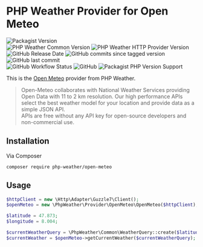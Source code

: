 # PHP Weather Provider for Open Meteo

![Packagist Version](https://img.shields.io/packagist/v/php-weather/open-meteo)  
![PHP Weather Common Version](https://img.shields.io/badge/phpweather--core-0.4.*-brightgreen)
![PHP Weather HTTP Provider Version](https://img.shields.io/badge/phpweather--http--provider-0.6.*-brightgreen)  
![GitHub Release Date](https://img.shields.io/github/release-date/php-weather/open-meteo)
![GitHub commits since tagged version](https://img.shields.io/github/commits-since/php-weather/open-meteo/0.3.2)
![GitHub last commit](https://img.shields.io/github/last-commit/php-weather/open-meteo)  
![GitHub Workflow Status](https://img.shields.io/github/actions/workflow/status/php-weather/open-meteo/php.yml?branch=main)
![GitHub](https://img.shields.io/github/license/php-weather/open-meteo)
![Packagist PHP Version Support](https://img.shields.io/packagist/php-v/php-weather/open-meteo)

This is the [Open Meteo](https://open-meteo.com/) provider from PHP Weather.

> Open-Meteo collaborates with National Weather Services providing Open Data with 11 to 2 km resolution. Our high performance APIs select the best weather model for your location and provide data as a simple JSON API.  
> APIs are free without any API key for open-source developers and non-commercial use.

## Installation

Via Composer

```shell
composer require php-weather/open-meteo
```

## Usage

```php
$httpClient = new \Http\Adapter\Guzzle7\Client();
$openMeteo = new \PhpWeather\Provider\OpenMeteo\OpenMeteo($httpClient);

$latitude = 47.873;
$longitude = 8.004;

$currentWeatherQuery = \PhpWeather\Common\WeatherQuery::create($latitude, $longitude);
$currentWeather = $openMeteo->getCurrentWeather($currentWeatherQuery);
```
